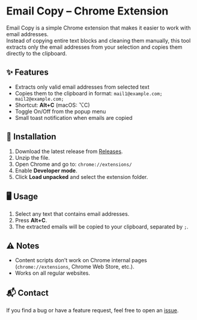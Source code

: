 # Email Copy – Chrome Extension

Email Copy is a simple Chrome extension that makes it easier to work with email addresses.  
Instead of copying entire text blocks and cleaning them manually, this tool extracts only the email addresses from your selection and copies them directly to the clipboard.

## ✨ Features
- Extracts only valid email addresses from selected text
- Copies them to the clipboard in format: `mail1@example.com; mail2@example.com;`
- Shortcut: **Alt+C** (macOS: ⌥C)
- Toggle On/Off from the popup menu
- Small toast notification when emails are copied

## 🚀 Installation
1. Download the latest release from [Releases](https://github.com/eryyQu/email-copy-extension/releases).
2. Unzip the file.
3. Open Chrome and go to: `chrome://extensions/`
4. Enable **Developer mode**.
5. Click **Load unpacked** and select the extension folder.

## 🖥️ Usage
1. Select any text that contains email addresses.
2. Press **Alt+C**.
3. The extracted emails will be copied to your clipboard, separated by `;`.

## ⚠️ Notes
- Content scripts don’t work on Chrome internal pages (`chrome://extensions`, Chrome Web Store, etc.).
- Works on all regular websites.

## 📬 Contact
If you find a bug or have a feature request, feel free to open an [issue](https://github.com/eryyQu/email-copy-extension/issues).
